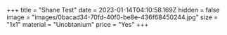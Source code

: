 +++
title = "Shane Test"
date = 2023-01-14T04:10:58.169Z
hidden = false
image = "images/0bacad34-70fd-40f0-be8e-436f68450244.jpg"
size = "1x1"
material = "Unobtanium"
price = "Yes"
+++
